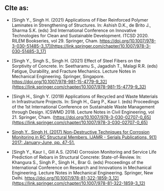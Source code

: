 ## CIte as:

- [Singh Y., Singh H. (2021) Applications of Fiber Reinforced Polymer Laminates in Strengthening of Structures. 
In: Ashish D.K., de Brito J., Sharma S.K. (eds) 3rd International Conference on Innovative Technologies for Clean and Sustainable Development. ITCSD 2020.
RILEM Bookseries, vol 29. Springer, Cham. https://doi.org/10.1007/978-3-030-51485-3_17](https://link.springer.com/chapter/10.1007/978-3-030-51485-3_17)
  
- [Singh Y., Singh S., Singh H. (2021) Effect of Steel Fibers on the Sorptivity of Concrete. In: Seetharamu S., Jagadish T., Malagi R.R. (eds)
Fatigue, Durability, and Fracture Mechanics. Lecture Notes in Mechanical Engineering. Springer, Singapore.
https://doi.org/10.1007/978-981-15-4779-9_32](https://link.springer.com/chapter/10.1007/978-981-15-4779-9_32)
  
- [Singh H., Singh Y. (2019) Applications of Recycled and Waste Materials in Infrastructure Projects. In: Singh H., Garg P., Kaur I. (eds)
Proceedings of the 1st International Conference on Sustainable Waste Management through Design. ICSWMD 2018. Lecture Notes in Civil Engineering, 
vol 21. Springer, Cham. (https://doi.org/10.1007/978-3-030-02707-0_65](https://link.springer.com/chapter/10.1007/978-3-030-02707-0_65)
  
- [Singh Y., Singh H. (2017) Non-Destructive Techniques for Corrosion Monitoring in RC Structural Members. IJAMR - Serials Publications,
9(1) 2017: January-June, pp. 47-51.](https://pe.gndec.ac.in/sites/default/files/08-Yuvraj%20Singh.pdf)
  
- [Singh Y., Kaur I., Gill A.S. (2014) Corrosion Monitoring and Service Life Prediction of Rebars in Structural Concrete: State-of-Review. 
In: Khangura S., Singh P., Singh H., Brar G. (eds) Proceedings of the International Conference on Research and Innovations in Mechanical Engineering. 
Lecture Notes in Mechanical Engineering. Springer, New Delhi. https://doi.org/10.1007/978-81-322-1859-3_12](https://link.springer.com/chapter/10.1007/978-81-322-1859-3_12)
